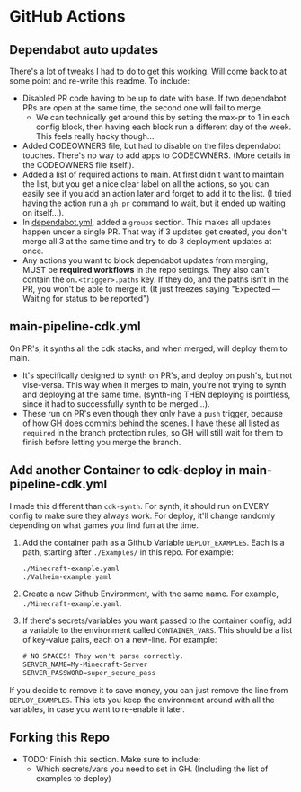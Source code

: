 # GitHub Actions

## Dependabot auto updates

There's a lot of tweaks I had to do to get this working. Will come back to at some point and re-write this readme. To include:

- Disabled PR code having to be up to date with base. If two dependabot PRs are open at the same time, the second one will fail to merge.
  - We can technically get around this by setting the max-pr to 1 in each config block, then having each block run a different day of the week. This feels really hacky though...
- Added CODEOWNERS file, but had to disable on the files dependabot touches. There's no way to add apps to CODEOWNERS. (More details in the CODEOWNERS file itself.).
- Added a list of required actions to main. At first didn't want to maintain the list, but you get a nice clear label on all the actions, so you can easily see if you add an action later and forget to add it to the list. (I tried having the action run a `gh pr` command to wait, but it ended up waiting on itself...).
- In [dependabot.yml](../dependabot.yml), added a `groups` section. This makes all updates happen under a single PR. That way if 3 updates get created, you don't merge all 3 at the same time and try to do 3 deployment updates at once.
- Any actions you want to block dependabot updates from merging, MUST be **required workflows** in the repo settings. They also can't contain the `on.<trigger>.paths` key. If they do, and the paths isn't in the PR, you won't be able to merge it. (It just freezes saying "Expected — Waiting for status to be reported")

## main-pipeline-cdk.yml

On PR's, it synths all the cdk stacks, and when merged, will deploy them to main.

- It's specifically designed to synth on PR's, and deploy on push's, but not vise-versa. This way when it merges to main, you're not trying to synth and deploying at the same time. (synth-ing THEN deploying is pointless, since it had to successfully synth to be merged...).
- These run on PR's even though they only have a `push` trigger, because of how GH does commits behind the scenes. I have these all listed as `required` in the branch protection rules, so GH will still wait for them to finish before letting you merge the branch.

## Add another Container to cdk-deploy in main-pipeline-cdk.yml

I made this different than `cdk-synth`. For synth, it should run on EVERY config to make sure they always work. For deploy, it'll change randomly depending on what games you find fun at the time.

1) Add the container path as a Github Variable `DEPLOY_EXAMPLES`. Each is a path, starting after `./Examples/` in this repo. For example:

    ```txt
    ./Minecraft-example.yaml
    ./Valheim-example.yaml
    ```

2) Create a new Github Environment, with the same name. For example, `./Minecraft-example.yaml`.

3) If there's secrets/variables you want passed to the container config, add a variable to the environment called `CONTAINER_VARS`. This should be a list of key-value pairs, each on a new-line. For example:

    ```txt
    # NO SPACES! They won't parse correctly.
    SERVER_NAME=My-Minecraft-Server
    SERVER_PASSWORD=super_secure_pass
    ```

If you decide to remove it to save money, you can just remove the line from `DEPLOY_EXAMPLES`. This lets you keep the environment around with all the variables, in case you want to re-enable it later.

## Forking this Repo

- TODO: Finish this section. Make sure to include:
  - Which secrets/vars you need to set in GH. (Including the list of examples to deploy)
